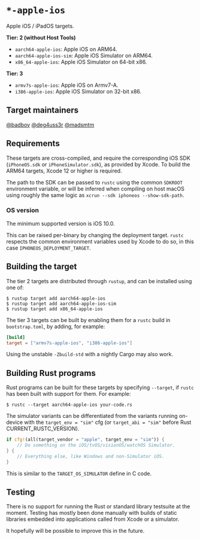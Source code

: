 # `*-apple-ios`

Apple iOS / iPadOS targets.

**Tier: 2 (without Host Tools)**

- `aarch64-apple-ios`: Apple iOS on ARM64.
- `aarch64-apple-ios-sim`: Apple iOS Simulator on ARM64.
- `x86_64-apple-ios`: Apple iOS Simulator on 64-bit x86.

**Tier: 3**

- `armv7s-apple-ios`: Apple iOS on Armv7-A.
- `i386-apple-ios`: Apple iOS Simulator on 32-bit x86.

## Target maintainers

[@badboy](https://github.com/badboy)
[@deg4uss3r](https://github.com/deg4uss3r)
[@madsmtm](https://github.com/madsmtm)

## Requirements

These targets are cross-compiled, and require the corresponding iOS SDK
(`iPhoneOS.sdk` or `iPhoneSimulator.sdk`), as provided by Xcode. To build the
ARM64 targets, Xcode 12 or higher is required.

The path to the SDK can be passed to `rustc` using the common `SDKROOT`
environment variable, or will be inferred when compiling on host macOS using
roughly the same logic as `xcrun --sdk iphoneos --show-sdk-path`.

### OS version

The minimum supported version is iOS 10.0.

This can be raised per-binary by changing the deployment target. `rustc`
respects the common environment variables used by Xcode to do so, in this
case `IPHONEOS_DEPLOYMENT_TARGET`.

## Building the target

The tier 2 targets are distributed through `rustup`, and can be installed
using one of:
```console
$ rustup target add aarch64-apple-ios
$ rustup target add aarch64-apple-ios-sim
$ rustup target add x86_64-apple-ios
```

The tier 3 targets can be built by enabling them for a `rustc` build in
`bootstrap.toml`, by adding, for example:

```toml
[build]
target = ["armv7s-apple-ios", "i386-apple-ios"]
```

Using the unstable `-Zbuild-std` with a nightly Cargo may also work.

## Building Rust programs

Rust programs can be built for these targets by specifying `--target`, if
`rustc` has been built with support for them. For example:

```console
$ rustc --target aarch64-apple-ios your-code.rs
```

The simulator variants can be differentiated from the variants running
on-device with the `target_env = "sim"` cfg (or `target_abi = "sim"` before
Rust CURRENT_RUSTC_VERSION).

```rust
if cfg!(all(target_vendor = "apple", target_env = "sim")) {
    // Do something on the iOS/tvOS/visionOS/watchOS Simulator.
} {
    // Everything else, like Windows and non-Simulator iOS.
}
```

This is similar to the `TARGET_OS_SIMULATOR` define in C code.

## Testing

There is no support for running the Rust or standard library testsuite at the
moment. Testing has mostly been done manually with builds of static libraries
embedded into applications called from Xcode or a simulator.

It hopefully will be possible to improve this in the future.
